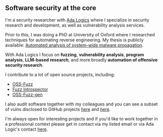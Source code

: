 ## Software security at the core
<!--
**DavidKorczynski/DavidKorczynski** is a ✨ _special_ ✨ repository because its `README.md` (this file) appears on your GitHub profile.

Here are some ideas to get you started:

- 🔭 I’m currently working on ...
- 🌱 I’m currently learning ...
- 👯 I’m looking to collaborate on ...
- 🤔 I’m looking for help with ...
- 💬 Ask me about ...
- 📫 How to reach me: ...
- 😄 Pronouns: ...
- ⚡ Fun fact: ...
-->

I'm a security researcher with [Ada Logics](https://adalogics.com) where I specialize in security
research and development, as well as vulnerability analysis services.

Prior to this, I was doing a PhD at University of Oxford where I researched techniques for
automating reverse engineering. My thesis is publicly available: [Automated analysis of system-wide malware propagation](https://ora.ox.ac.uk/objects/uuid:ef3faf5e-7733-4460-bba4-9e18893dec1e).

With Ada Logics I focus on **fuzzing**, **vulnerability analysis**, **program analysis**, **LLM-based research**, and more broadly **automation of offensive security research**.

I contribute to a lot of open source projects, including:

- [OSS-Fuzz](https://github.com/google/oss-fuzz)
- [Fuzz Introspector](https://github.com/ossf/fuzz-introspector)
-  [OSS-Fuzz-gen](https://github.com/google/oss-fuzz-gen)

I also audit software together with my colleagues and you can see a subset of vulns disclosed to GitHub projects [here](https://github.com/advisories?query=credit%3ADavidKorczynski) and [here](https://github.com/advisories?query=credit%3AAdamKorcz).

I'm always open for interesting projects and if you'd like to work together in a professional context please get in contact via my listed email or via Ada Logic's contact [here](https://adalogics.com/contact).
